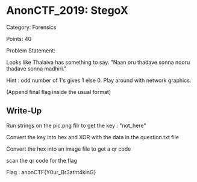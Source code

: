 # AnonCTF_2019: StegoX

Category: Forensics

Points: 40

Problem Statement:

Looks like Thalaiva has something to say. "Naan oru thadave sonna nooru thadave sonna madhiri."

Hint : odd number of 1's gives 1 else 0. Play around with network graphics.

(Append final flag inside the usual format)

## Write-Up

Run strings on the pic.png filr to get the key : "not_here"

Convert the key into hex and XOR with the data in the question.txt file

Convert the hex into an image file to get a qr code

scan the qr code for the flag

Flag : anonCTF{Y0ur_Br3atht4kinG}

